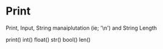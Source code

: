 # Print

Print, Input, String manaiplutation (ie; '\n') and String Length

print()
int()
float()
str()
bool()
len()